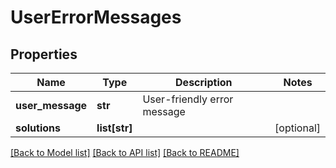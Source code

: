 # UserErrorMessages

## Properties
Name | Type | Description | Notes
------------ | ------------- | ------------- | -------------
**user_message** | **str** | User-friendly error message | 
**solutions** | **list[str]** |  | [optional] 

[[Back to Model list]](../README.md#documentation-for-models) [[Back to API list]](../README.md#documentation-for-api-endpoints) [[Back to README]](../README.md)


